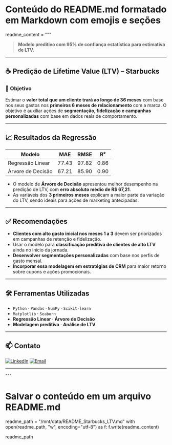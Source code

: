 # Conteúdo do README.md formatado em Markdown com emojis e seções
readme_content = """
> **Modelo preditivo com 95% de confiança estatística para estimativa de LTV.**

---

## ☕ Predição de Lifetime Value (LTV) – Starbucks

### 🎯 Objetivo
Estimar o **valor total que um cliente trará ao longo de 36 meses** com base nos seus gastos nos **primeiros 6 meses de relacionamento** com a marca. O objetivo é auxiliar ações de **segmentação, fidelização e campanhas personalizadas** com base em dados reais de comportamento.

---

## 📈 Resultados da Regressão

| Modelo               | MAE   | RMSE  | R²    |
|---------------------|-------|-------|-------|
| Regressão Linear     | 77.43 | 97.82 | 0.86  |
| Árvore de Decisão    | 67.21 | 85.90 | 0.90  |

- O modelo de **Árvore de Decisão** apresentou melhor desempenho na predição de LTV, com **erro absoluto médio de R$ 67,21**.
- As variáveis dos **3 primeiros meses** explicam a maior parte da variação do LTV, sendo ideais para ações de marketing antecipadas.

---

## ✅ Recomendações

- **Clientes com alto gasto inicial nos meses 1 a 3** devem ser priorizados em campanhas de retenção e fidelização.
- Usar o modelo para **classificação preditiva de clientes de alto LTV** ainda no início da jornada.
- **Desenvolver segmentações personalizadas** com base nos perfis de gasto mensal.
- **Incorporar essa modelagem em estratégias de CRM** para maior retorno sobre cupons e ações promocionais.

---

## 🛠️ Ferramentas Utilizadas

- `Python` · `Pandas` · `NumPy` · `Scikit-learn`
- `Matplotlib` · `Seaborn`
- **Regressão Linear** · **Árvore de Decisão**
- **Modelagem preditiva** · **Análise de LTV**

---

## 📫 Contato

[![LinkedIn](https://img.shields.io/badge/-LinkedIn-0A66C2?style=for-the-badge&logo=linkedin&logoColor=white)](https://www.linkedin.com/in/gustavo-barbosa-868976236/)
[![Email](https://img.shields.io/badge/Email-gustavobarbosa7744@gmail.com-D14836?style=for-the-badge&logo=gmail&logoColor=white)](mailto:gustavobarbosa7744@gmail.com)

---
"""

# Salvar o conteúdo em um arquivo README.md
readme_path = "/mnt/data/README_Starbucks_LTV.md"
with open(readme_path, "w", encoding="utf-8") as f:
    f.write(readme_content)

readme_path
